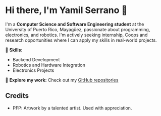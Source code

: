 # Hi there, I'm Yamil Serrano 👋

I'm a **Computer Science and Software Engineering student** at the University of Puerto Rico, Mayagüez, passionate about programming, electronics, and robotics. I'm actively seeking internship, Coops and research opportunities where I can apply my skills in real-world projects.

🔧 **Skills:**
- Backend Development
- Robotics and Hardware Integration
- Electronics Projects

🔗 **Explore my work:**
Check out my [GitHub repositories](https://github.com/Yamil-Serrano)

## Credits
- PFP: Artwork by a talented artist. Used with appreciation.




